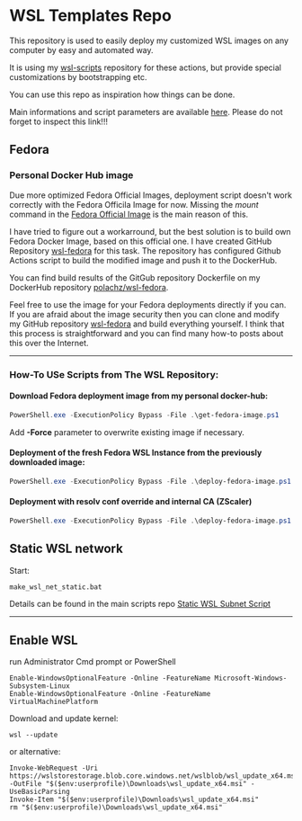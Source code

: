 # WSL Templates Repo

This repository is used to easily deploy my customized WSL images on any computer by easy and automated way.

It is using my [wsl-scripts](https://github.com/polachz/wsl-scripts) repository for these actions, but provide special customizations by bootstrapping etc.

You can use this repo as inspiration how things can be done. 

Main informations and script parameters are available [here](https://github.com/polachz/wsl-scripts). Please do not forget to inspect this link!!!


## Fedora

### Personal Docker Hub image

Due more optimized Fedora Official Images, deployment script doesn't work correctly with the Fedora Officila Image for now.  Missing the _mount_ command in the [Fedora Official Image](https://hub.docker.com/_/fedora) is the main reason of this.

I have tried to figure out a workarround, but the best solution is to build own Fedora Docker Image, based on this official one. I have created GitHub Repository [wsl-fedora](https://github.com/polachz/wsl-fedora) for this task. The repository has configured Github Actions script to build the modified image and push it to the DockerHub.

You can find build results of the GitGub repository Dockerfile on my DockerHub repository [polachz/wsl-fedora](https://hub.docker.com/r/polachz/wsl-fedora).

Feel free to use the image for your Fedora deployments directly if you can. If you are afraid about the image security then you can clone and modify my GitHub repository [wsl-fedora](https://github.com/polachz/wsl-fedora) and build everything yourself. I think that this process is straightforward and you can find many how-to posts about this over the Internet.

------------------------------

### How-To USe Scripts from The WSL Repository:

#### Download Fedora deployment image from my personal docker-hub: 
```PowerShell
PowerShell.exe -ExecutionPolicy Bypass -File .\get-fedora-image.ps1 
```
Add **-Force** parameter to overwrite existing image if necessary.

#### Deployment of the fresh Fedora WSL Instance from the previously downloaded image:
```PowerShell
PowerShell.exe -ExecutionPolicy Bypass -File .\deploy-fedora-image.ps1 -InstanceName Fedora-37 -UserName liuser
```

#### Deployment with resolv conf override and internal CA (ZScaler)
```PowerShell
PowerShell.exe -ExecutionPolicy Bypass -File .\deploy-fedora-image.ps1 -InstanceName Fedora-37 -UserName liuser  -OverrideResolvConf -InstallCA
```

## Static WSL network

Start:
```shell
make_wsl_net_static.bat
```
Details can be found in the main scripts repo [Static WSL Subnet Script](https://github.com/polachz/wsl-scripts#static-wsl-subnet-script)

----------------

## Enable WSL

run Administrator Cmd prompt or PowerShell 

```
Enable-WindowsOptionalFeature -Online -FeatureName Microsoft-Windows-Subsystem-Linux
Enable-WindowsOptionalFeature -Online -FeatureName VirtualMachinePlatform
```

Download and update kernel:

```
wsl --update
```
or alternative:
```
Invoke-WebRequest -Uri https://wslstorestorage.blob.core.windows.net/wslblob/wsl_update_x64.msi -OutFile "$($env:userprofile)\Downloads\wsl_update_x64.msi" -UseBasicParsing
Invoke-Item "$($env:userprofile)\Downloads\wsl_update_x64.msi"
rm "$($env:userprofile)\Downloads\wsl_update_x64.msi"
```
